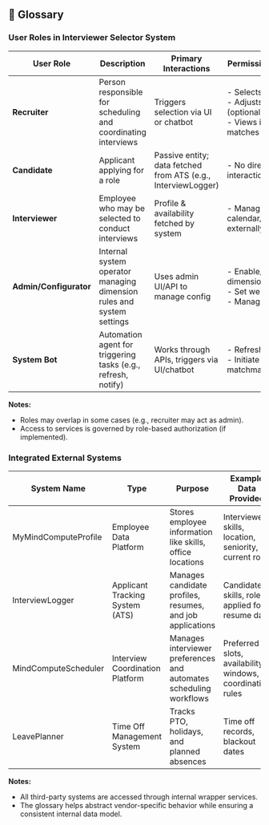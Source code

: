 ## 📘 Glossary

### User Roles in Interviewer Selector System

| User Role              | Description                                                           | Primary Interactions                                     | Permissions/Access                                                                |
|------------------------|-----------------------------------------------------------------------|----------------------------------------------------------|-----------------------------------------------------------------------------------|
| **Recruiter**          | Person responsible for scheduling and coordinating interviews         | Triggers selection via UI or chatbot                     | - Selects candidates<br>- Adjusts rules (optional)<br>- Views interviewer matches |
| **Candidate**          | Applicant applying for a role                                         | Passive entity; data fetched from ATS (e.g., InterviewLogger) | - No direct system interaction                                                    |
| **Interviewer**        | Employee who may be selected to conduct interviews                    | Profile & availability fetched by system                 | - Manages calendar/preferences externally                                         |
| **Admin/Configurator** | Internal system operator managing dimension rules and system settings | Uses admin UI/API to manage config                       | - Enable/disable dimensions<br>- Set weights<br>- Manage overrides                |
| **System Bot**         | Automation agent for triggering tasks (e.g., refresh, notify)         | Works through APIs, triggers via UI/chatbot              | - Refresh caches<br>- Initiate matchmaking                                        |

**Notes:**

- Roles may overlap in some cases (e.g., recruiter may act as admin).
- Access to services is governed by role-based authorization (if implemented).

### Integrated External Systems

| System Name   | Type                            | Purpose                                                            | Example Data Provided                                     | Role in Interviewer Selector               |
|---------------|---------------------------------|--------------------------------------------------------------------|-----------------------------------------------------------|--------------------------------------------|
| MyMindComputeProfile        | Employee Data Platform          | Stores employee information like skills, office locations          | Interviewer skills, location, seniority, current role     | Source for interviewer metadata            |
| InterviewLogger    | Applicant Tracking System (ATS) | Manages candidate profiles, resumes, and job applications          | Candidate skills, role applied for, resume data           | Source for candidate info                  |
| MindComputeScheduler      | Interview Coordination Platform | Manages interviewer preferences and automates scheduling workflows | Preferred slots, availability windows, coordination rules | Source for preferred time slots            |
| LeavePlanner | Time Off Management System      | Tracks PTO, holidays, and planned absences                         | Time off records, blackout dates                          | Used for interview availability exclusions |

**Notes:**

- All third-party systems are accessed through internal wrapper services.
- The glossary helps abstract vendor-specific behavior while ensuring a consistent internal data model.
